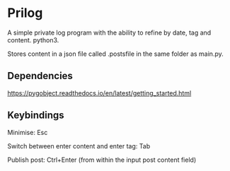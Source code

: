 # Prilog
A simple private log program with the ability to refine by date, tag and content. python3.

Stores content in a json file called .postsfile in the same folder as main.py.

## Dependencies

https://pygobject.readthedocs.io/en/latest/getting_started.html

## Keybindings
Minimise: Esc

Switch between enter content and enter tag: Tab

Publish post: Ctrl+Enter (from within the input post content field)